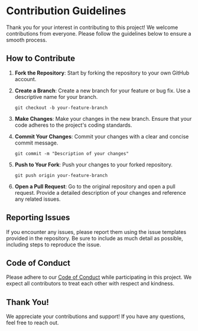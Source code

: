 # Contribution Guidelines

Thank you for your interest in contributing to this project! We welcome contributions from everyone. Please follow the guidelines below to ensure a smooth process.

## How to Contribute

1. **Fork the Repository**: Start by forking the repository to your own GitHub account.

2. **Create a Branch**: Create a new branch for your feature or bug fix. Use a descriptive name for your branch.

   ```
   git checkout -b your-feature-branch
   ```

3. **Make Changes**: Make your changes in the new branch. Ensure that your code adheres to the project's coding standards.

4. **Commit Your Changes**: Commit your changes with a clear and concise commit message.

   ```
   git commit -m "Description of your changes"
   ```

5. **Push to Your Fork**: Push your changes to your forked repository.

   ```
   git push origin your-feature-branch
   ```

6. **Open a Pull Request**: Go to the original repository and open a pull request. Provide a detailed description of your changes and reference any related issues.

## Reporting Issues

If you encounter any issues, please report them using the issue templates provided in the repository. Be sure to include as much detail as possible, including steps to reproduce the issue.

## Code of Conduct

Please adhere to our [Code of Conduct](CODE_OF_CONDUCT.md) while participating in this project. We expect all contributors to treat each other with respect and kindness.

## Thank You!

We appreciate your contributions and support! If you have any questions, feel free to reach out.